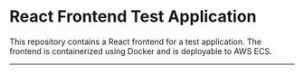 # React Frontend Test Application

This repository contains a React frontend for a test application. The frontend is containerized using Docker and is deployable to AWS ECS.

---
